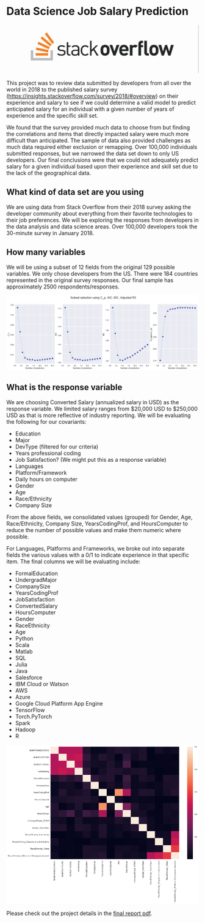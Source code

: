 # Data Science Job Salary Prediction

![so](.\viz\stackoverflow.png)

This project was to review data submitted by developers from all over the world in 2018 to the published salary survey (https://insights.stackoverflow.com/survey/2018/#overview)  on their experience and salary to see if we could determine a valid model to predict anticipated salary for an individual with a given number of years of experience and the specific skill set.

We found that the survey provided much data to choose from but finding the correlations and items that directly impacted salary were much more difficult than anticipated.  The sample of data also provided challenges as much data required either exclusion or remapping.  Over 100,000 individuals submitted responses, but we narrowed the data set down to only US developers.  Our final conclusions were that we could not adequately predict salary for a given individual based upon their experience and skill set due to the lack of the geographical data.

## What kind of data set are you using

We are using data from Stack Overflow from their 2018 survey asking the developer community about everything from their favorite technologies to their job preferences. We will be exploring the responses from developers in the data analysis and data science areas.  Over 100,000 developers took the 30-minute survey in January 2018.

## How many variables

We will be using a subset of 12 fields from the original 129 possible variables. We only chose developers from the US. There were 184 countries represented in the original survey responses.  Our final sample has approximately 2500 respondents/responses.

![feature_selection](.\viz\db2fs.png)

## What is the response variable

We are choosing Converted Salary (annualized salary in USD) as the response variable.  We limited salary ranges from $20,000 USD to $250,000 USD as that is more reflective of industry reporting.  We will be evaluating the following for our covariants:

+ Education
+ Major
+ DevType (filtered for our criteria)
+ Years professional coding
+ Job Satisfaction? (We might put this as a response variable)
+ Languages
+ Platform/Framework
+ Daily hours on computer
+ Gender
+ Age
+ Race/Ethnicity
+ Company Size

From the above fields, we consolidated values (grouped) for Gender, Age, Race/Ethnicity, Company Size, YearsCodingProf, and HoursComputer to reduce the number of possible values and make them numeric where possible.  

For Languages, Platforms and Frameworks, we broke out into separate fields the various values with a 0/1 to indicate experience in that specific item. The final columns we will be evaluating include:

+ FormalEducation
+ UndergradMajor
+ CompanySize
+ YearsCodingProf
+ JobSatisfaction
+ ConvertedSalary
+ HoursComputer
+ Gender
+ RaceEthnicity
+ Age
+ Python
+ Scala
+ Matlab
+ SQL
+ Julia
+ Java
+ Salesforce
+ IBM Cloud or Watson
+ AWS
+ Azure
+ Google Cloud Platform App Engine
+ TensorFlow
+ Torch.PyTorch
+ Spark
+ Hadoop
+ R

![corr_hm](.\viz\db2heatmap.png)

Please check out the project details in the [final report pdf](https://github.com/JuntaoDong/DataSciencePortfolio/blob/master/Data%20Analysis%20Methods/Final%20project/Final%20report%20Dong%20Frankenhoff.pdf).